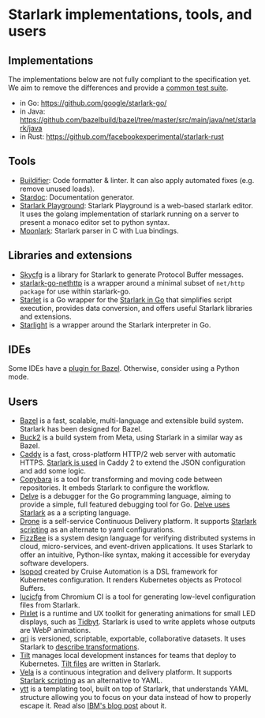 # Starlark implementations, tools, and users

## Implementations

The implementations below are not fully compliant to the specification yet. We
aim to remove the differences and provide a
[common test suite](https://github.com/bazelbuild/starlark/tree/master/test_suite).

*   in Go: https://github.com/google/starlark-go/
*   in Java:
    https://github.com/bazelbuild/bazel/tree/master/src/main/java/net/starlark/java
*   in Rust: https://github.com/facebookexperimental/starlark-rust

## Tools

* [Buildifier](https://github.com/bazelbuild/buildtools): Code formatter &
  linter. It can also apply automated fixes (e.g. remove unused loads).
* [Stardoc](https://skydoc.bazel.build/): Documentation generator.
* [Starlark Playground](https://github.com/qri-io/starpg): Starlark Playground
  is a web-based starlark editor. It uses the golang implementation of starlark
  running on a server to present a monaco editor set to python syntax.
* [Moonlark](https://github.com/obazl/moonlark): Starlark parser in C with Lua
  bindings.

## Libraries and extensions

*  [Skycfg](https://github.com/stripe/skycfg) is a library for Starlark to
   generate Protocol Buffer messages.
*  [starlark-go-nethttp](https://github.com/pcj/starlark-go-nethttp) is a wrapper
   around a minimal subset of `net/http package` for use within starlark-go.
*  [Starlet](https://github.com/1set/starlet) is a Go wrapper for the [Starlark in Go](https://github.com/google/starlark-go) that
   simplifies script execution, provides data conversion, and offers useful Starlark libraries and extensions.
*  [Starlight](https://github.com/starlight-go/starlight) is a wrapper around the
   Starlark interpreter in Go.

## IDEs

Some IDEs have a [plugin for Bazel](https://bazel.build/install/ide).
Otherwise, consider using a Python mode.

## Users

*  [Bazel](https://github.com/bazelbuild/bazel) is a fast, scalable,
   multi-language and extensible build system. Starlark has been designed for
   Bazel.
*  [Buck2](https://buck2.build/) is a build system from Meta, using
   Starlark in a similar way as Bazel.
*  [Caddy](https://caddyserver.com/) is a fast, cross-platform HTTP/2 web
   server with automatic HTTPS.
   [Starlark is used](https://github.com/caddyserver/caddy/tree/v2#json-is-declarative-what-if-i-need-more-programmability-ie-imperative-syntax)
   in Caddy 2 to extend the JSON configuration and add some logic.
*  [Copybara](https://github.com/google/copybara) is a tool for transforming and
   moving code between repositories. It embeds Starlark to configure the workflow.
*  [Delve](https://github.com/go-delve/delve) is a debugger for the Go
   programming language, aiming to provide a simple, full featured debugging
   tool for Go. [Delve uses Starlark](https://github.com/go-delve/delve/blob/master/Documentation/cli/starlark.md)
   as a a scripting language.
*  [Drone](https://drone.io) is a self-service Continuous Delivery platform. It
   supports [Starlark scripting](https://docs.drone.io/starlark/overview/) as an
   alternate to yaml configurations.
*  [FizzBee](https://fizzbee.io) is a system design language for verifying distributed systems in cloud,
   micro-services, and event-driven applications. It uses Starlark to offer an intuitive,
   Python-like syntax, making it accessible for everyday software developers.   
*  [Isopod](https://github.com/cruise-automation/isopod) created by Cruise
   Automation is a DSL framework for Kubernetes configuration. It renders
   Kubernetes objects as Protocol Buffers.
*  [lucicfg](https://chromium.googlesource.com/infra/luci/luci-go/+/refs/heads/master/lucicfg/doc/README.md)
   from Chromium CI is a tool for generating low-level configuration files from Starlark.
*  [Pixlet](https://github.com/tidbyt/pixlet) is a runtime and UX toolkit for generating animations for small LED displays, such as [Tidbyt](https://tidbyt.com/). Starlark is used to write applets whose outputs are WebP animations.
*  [qri](http://qri.io/) is versioned, scriptable, exportable,
   collaborative datasets. It uses Starlark to [describe transformations](https://qri.io/docs/reference/starlark_syntax/).
*  [Tilt](https://tilt.dev/) manages local development instances for teams that
   deploy to Kubernetes. [Tilt files](https://docs.tilt.dev/tiltfile_concepts.html)
   are written in Starlark.
*  [Vela](https://go-vela.github.io/docs/) is a continuous integration and delivery platform.
   It supports [Starlark scripting](https://go-vela.github.io/docs/templates/tutorials/starlark/)
   as an alternative to YAML.
*  [ytt](https://get-ytt.io/) is a templating tool, built on top of Starlark,
   that understands YAML structure allowing you to focus on your data instead of
   how to properly escape it. Read also [IBM's blog post](
   https://developer.ibm.com/blogs/yaml-templating-tool-to-simplify-complex-configuration-management/)
   about it.
